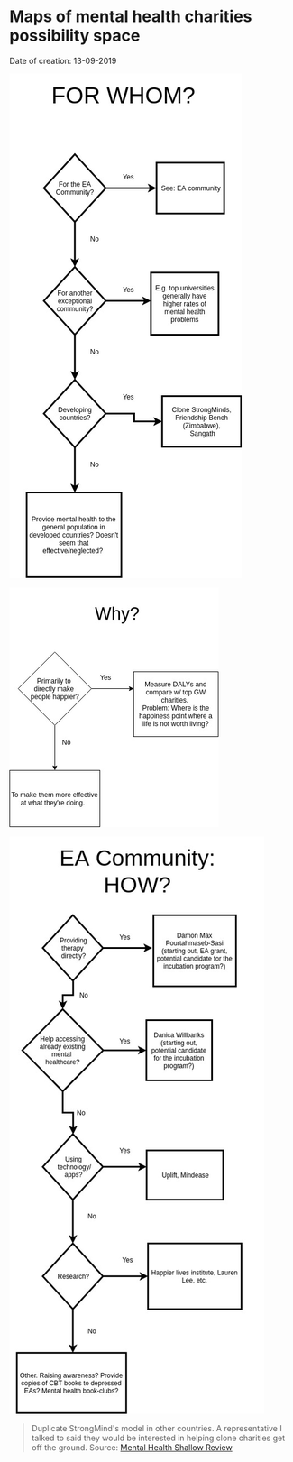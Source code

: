 # Maps of mental health charities possibility space

Date of creation: 13-09-2019

![](MH-For-Whom.jpg)

![](MH-Why.jpg)

![](MH-EA-How.jpg)

> Duplicate StrongMind's model in other countries. A representative I talked to said they would be interested in helping clone charities get off the ground.
Source: [Mental Health Shallow Review
](https://forum.effectivealtruism.org/posts/if24DY4pW2FZPPT4G/mental-health-shallow-review)
